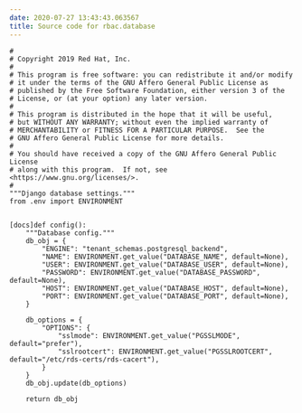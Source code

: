 ```yaml
---
date: 2020-07-27 13:43:43.063567
title: Source code for rbac.database
---
```


<div class="highlight">

    #
    # Copyright 2019 Red Hat, Inc.
    #
    # This program is free software: you can redistribute it and/or modify
    # it under the terms of the GNU Affero General Public License as
    # published by the Free Software Foundation, either version 3 of the
    # License, or (at your option) any later version.
    #
    # This program is distributed in the hope that it will be useful,
    # but WITHOUT ANY WARRANTY; without even the implied warranty of
    # MERCHANTABILITY or FITNESS FOR A PARTICULAR PURPOSE.  See the
    # GNU Affero General Public License for more details.
    #
    # You should have received a copy of the GNU Affero General Public License
    # along with this program.  If not, see <https://www.gnu.org/licenses/>.
    #
    """Django database settings."""
    from .env import ENVIRONMENT
    
    
    [docs]def config():
        """Database config."""
        db_obj = {
            "ENGINE": "tenant_schemas.postgresql_backend",
            "NAME": ENVIRONMENT.get_value("DATABASE_NAME", default=None),
            "USER": ENVIRONMENT.get_value("DATABASE_USER", default=None),
            "PASSWORD": ENVIRONMENT.get_value("DATABASE_PASSWORD", default=None),
            "HOST": ENVIRONMENT.get_value("DATABASE_HOST", default=None),
            "PORT": ENVIRONMENT.get_value("DATABASE_PORT", default=None),
        }
    
        db_options = {
            "OPTIONS": {
                "sslmode": ENVIRONMENT.get_value("PGSSLMODE", default="prefer"),
                "sslrootcert": ENVIRONMENT.get_value("PGSSLROOTCERT", default="/etc/rds-certs/rds-cacert"),
            }
        }
        db_obj.update(db_options)
    
        return db_obj

</div>